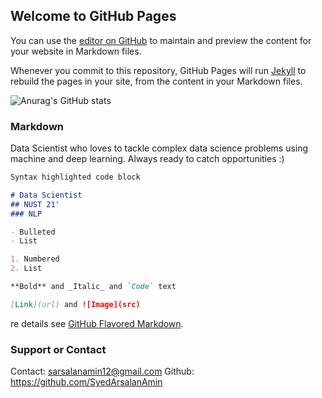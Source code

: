 ## Welcome to GitHub Pages

You can use the [editor on GitHub](https://github.com/SyedArsalanAmin/Aboutme/edit/gh-pages/index.md) to maintain and preview the content for your website in Markdown files.

Whenever you commit to this repository, GitHub Pages will run [Jekyll](https://jekyllrb.com/) to rebuild the pages in your site, from the content in your Markdown files.

![Anurag's GitHub stats](https://github-readme-stats.vercel.app/api?username=SyedArsalanAmin&show_icons=true&theme=radical)



### Markdown

Data Scientist who loves to tackle complex data science problems using machine and deep learning. Always ready to catch opportunities :)

```markdown
Syntax highlighted code block

# Data Scientist
## NUST 21'
### NLP

- Bulleted
- List

1. Numbered
2. List

**Bold** and _Italic_ and `Code` text

[Link](url) and ![Image](src)
```
re details see [GitHub Flavored Markdown](https://guides.github.com/features/mastering-markdown/).

### Support or Contact

Contact: sarsalanamin12@gmail.com
Github: https://github.com/SyedArsalanAmin
